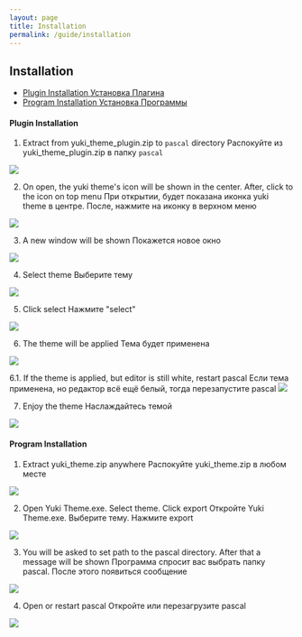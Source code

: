 ```yaml
---
layout: page
title: Installation
permalink: /guide/installation
---
```


## Installation
- [<span class="content_en">Plugin Installation</span> <span class="content_ru">Установка Плагина</span>](#plugin-installation)
- [<span class="content_en">Program Installation</span> <span class="content_ru">Установка Программы</span>](#program-installation)


#### Plugin Installation
1. <span class="content_en">Extract from yuki_theme_plugin.zip to `pascal` directory</span> <span class="content_ru">Распокуйте из yuki_theme_plugin.zip в папку <code>pascal</code> </span>
<img src="{{ 'assets/img/install_1.png' | relative_url }}" class="img-fluid d-block"/>

2. <span class="content_en">On open, the yuki theme's icon will be shown in the center. After, click to the icon on top menu</span> <span class="content_ru">При открытии, будет показана иконка yuki theme в центре. После, нажмите на иконку в верхном меню</span>
<img src="{{ 'assets/img/install_2.png' | relative_url }}" class="img-fluid d-block"/>

3. <span class="content_en">A new window will be shown</span> <span class="content_ru">Покажется новое окно</span>
<img src="{{ 'assets/img/install_3.png' | relative_url }}" class="img-fluid d-block"/>
   
4. <span class="content_en">Select theme</span> <span class="content_ru">Выберите тему</span>
<img src="{{ 'assets/img/install_4.png' | relative_url }}" class="img-fluid d-block"/>
   
5. <span class="content_en">Click select</span> <span class="content_ru">Нажмите "select"</span>
<img src="{{ 'assets/img/install_5.png' | relative_url }}" class="img-fluid d-block"/>
   
6. <span class="content_en">The theme will be applied</span> <span class="content_ru">Тема будет применена</span>
<img src="{{ 'assets/img/install_6.png' | relative_url }}" class="img-fluid d-block"/>
   
   6.1. <span class="content_en">If the theme is applied, but editor is still white, restart pascal</span> <span class="content_ru">Если тема применена, но редактор всё ещё белый, тогда перезапустите pascal</span>
<img src="{{ 'assets/img/install_6_1.png' | relative_url }}" class="img-fluid d-block"/>
   
7. <span class="content_en">Enjoy the theme</span> <span class="content_ru">Наслаждайтесь темой</span>
<img src="{{ 'assets/img/install_7.png' | relative_url }}" class="img-fluid d-block"/>
   

#### Program Installation


1. <span class="content_en">Extract yuki_theme.zip anywhere</span> <span class="content_ru">Распокуйте yuki_theme.zip в любом месте</span>
<img src="{{ 'assets/img/guide_1.png' | relative_url }}" class="img-fluid d-block"/>
   
2. <span class="content_en">Open Yuki Theme.exe. Select theme. Click export</span> <span class="content_ru">Откройте Yuki Theme.exe. Выберите тему. Нажмите export</span>
<img src="{{ 'assets/img/guide_2.png' | relative_url }}" class="img-fluid d-block"/>
   
3. <span class="content_en">You will be asked to set path to the pascal directory. After that a message will be shown</span> <span class="content_ru">Программа спросит вас выбрать папку pascal. После этого появиться сообщение</span>
<img src="{{ 'assets/img/guide_3.png' | relative_url }}" class="img-fluid d-block"/>
   
4. <span class="content_en">Open or restart pascal</span> <span class="content_ru">Откройте или перезагрузите pascal</span>
<img src="{{ 'assets/img/guide_4.png' | relative_url }}" class="img-fluid d-block"/>
   